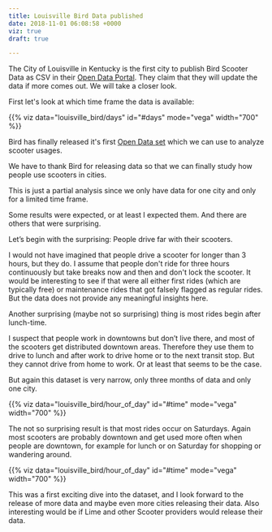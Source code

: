 ```yaml
---
title: Louisville Bird Data published
date: 2018-11-01 06:08:58 +0000
viz: true
draft: true

---
```

The City of Louisville in Kentucky is the first city to publish Bird Scooter Data as CSV in their [Open Data Portal](https://data.louisvilleky.gov/dataset/bird-scooter). They claim that they will update the data if more comes out. We will take a closer look.

First let's look at which time frame the data is available:

<div id="days" height="400"></div> {{% viz data="louisville_bird/days" id="#days" mode="vega" width="700" %}}

Bird has finally released it's first [Open Data set](https://data.louisvilleky.gov/dataset/bird-scooter) which we can use to analyze scooter usages.

We have to thank Bird for releasing data so that we can finally study how people use scooters in cities.

This is just a partial analysis since we only have data for one city and only for a limited time frame.

Some results were expected, or at least I expected them. And there are others that were surprising.

Let’s begin with the surprising: People drive far with their scooters. 

I would not have imagined that people drive a scooter for longer than 3 hours, but they do. I assume that people don't ride for three hours continuously but take breaks now and then and don't lock the scooter. It would be interesting to see if that were all either first rides (which are typically free) or maintenance rides that got falsely flagged as regular rides. But the data does not provide any meaningful insights here. 

Another surprising (maybe not so surprising) thing is most rides begin after lunch-time. 

I suspect that people work in downtowns but don’t live there, and most of the scooters get distributed downtown areas. Therefore they use them to drive to lunch and after work to drive home or to the next transit stop. But they cannot drive from home to work. Or at least that seems to be the case.

But again this dataset is very narrow, only three months of data and only one city.

<div id="time" height="400"></div>{{% viz data="louisville_bird/hour_of_day" id="#time" mode="vega" width="700" %}}

The not so surprising result is that most rides occur on Saturdays. Again most scooters are probably downtown and get used more often when people are downtown, for example for lunch or on Saturday for shopping or wandering around.

<div id="time" height="400"></div>{{% viz data="louisville_bird/hour_of_day" id="#time" mode="vega" width="700" %}}

This was a first exciting dive into the dataset, and I look forward to the release of more data and maybe even more cities releasing their data. Also interesting would be if Lime and other Scooter providers would release their data.



